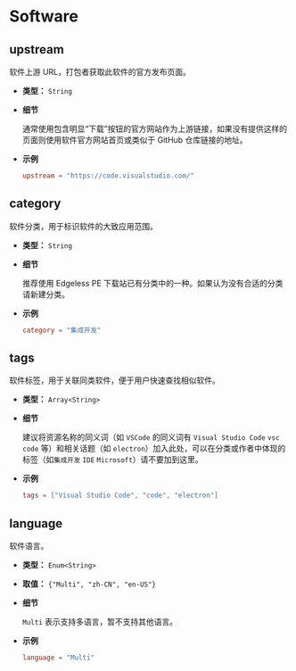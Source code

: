 # Software

## upstream
软件上游 URL，打包者获取此软件的官方发布页面。
- **类型：** `String`
- **细节**

    通常使用包含明显“下载”按钮的官方网站作为上游链接，如果没有提供这样的页面则使用软件官方网站首页或类似于 GitHub 仓库链接的地址。
- **示例**
    ```toml
    upstream = "https://code.visualstudio.com/"
    ```

## category
软件分类，用于标识软件的大致应用范围。
- **类型：** `String`
- **细节**

    推荐使用 Edgeless PE 下载站已有分类中的一种。如果认为没有合适的分类请新建分类。
- **示例**
    ```toml
    category = "集成开发"
    ```

## tags
软件标签，用于关联同类软件，便于用户快速查找相似软件。
- **类型：** `Array<String>`
- **细节**

    建议将资源名称的同义词（如 `VSCode` 的同义词有 `Visual Studio Code` `vsc` `code` 等）和相关话题（如 `electron`）加入此处，可以在分类或作者中体现的标签（如`集成开发` `IDE` `Microsoft`）请不要加到这里。
- **示例**
    ```toml
    tags = ["Visual Studio Code", "code", "electron"]
    ```

## language
软件语言。
- **类型：** `Enum<String>`
- **取值：** `{"Multi", "zh-CN", "en-US"}`
- **细节**

    `Multi` 表示支持多语言，暂不支持其他语言。
- **示例**
    ```toml
    language = "Multi"
    ```

